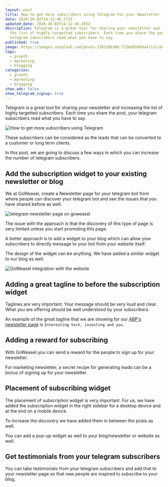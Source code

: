 ```yaml
---
layout: post
title: How to get more subscribers using Telegram For your Newsletter
date: 2020-10-02T14:12:46.372Z
updated_date: 2020-10-02T14:12:46.455Z
description: Telegram is a great tool for sharing your newsletter and increasing
  the list of highly targetted subscribers. Each time you share the post, your
  telegram subscribers read what you have to say.
published: true
image: https://images.unsplash.com/photo-1543286386-713bdd548da4?ixlib=rb-1.2.1&auto=format&fit=crop&w=1350&q=80
tags:
  - growth
  - marketing
  - blogging
categories:
  - growth
  - marketing
  - blogging
show_ads: false
show_telegram_signup: true
---
```

Telegram is a great tool for sharing your newsletter and increasing the list of highly targetted subscribers. Each time you share the post, your telegram subscribers read what you have to say.

![How to get more subscribers using Telegram](https://images.unsplash.com/photo-1543286386-713bdd548da4?ixlib=rb-1.2.1&auto=format&fit=crop&w=1350&q=80)

These subscribers can be considered as the leads that can be converted to a customer or long term clients.

In this post, we are going to discuss a few ways in which you can increase the number of telegram subscribers.

## Add the subscription widget to your existing newsletter or blog

We at GoWeasel, create a Newsletter page for your telegram bot from where people can discover your telegram bot and see the issues that you have shared before as well.

![telegram newsletter page on goweasel](https://i.ibb.co/j8kY4vg/Screenshot-2020-10-02-at-8-27-53-PM-1.png)

The issue with the approach is that the discovery of this type of page is very limited unless you start promoting this page.

A better approach is to add a widget to your blog which can allow your subscribers to directly message to your bot from your website itself.

The design of the widget can be anything. We have added a similar widget to our blog as well.

![GoWeasel integration with the website](https://i.ibb.co/WBvT8tp/Screenshot-2020-08-08-at-1-49-49-AM.png)

## Adding a great tagline to before the subscription widget

Taglines are very important. Your message should be very loud and clear. What you are offering should be well understood by your subscribers.

An example of the great tagline that we are showing for our [ABP's newsletter page](https://notifier.taskforge.co/avoidboringpeople) is `Interesting tech, investing and you`.

## Adding a reward for subscribing

With GoWeasel you can send a reward for the people to sign up for your newsletter.

For marketing newsletter, a secret recipe for generating leads can be a bonus of signing up for your newsletter.

## Placement of subscribing widget

The placement of subscription widget is very important. For us, we have added the subscription widget in the right sidebar for a desktop device and at the end on a mobile device.

To increase the discovery we have added them in between the posts as well.

You can add a pop-up widget as well to your blog/newsletter or website as well.

## Get testimonials from your telegram subscribers

You can take testimonials from your telegram subscribers and add that to your newsletter page so that new people are inspired to subscribe to your blog.